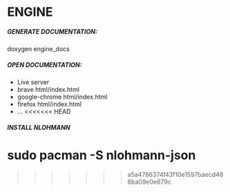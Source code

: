 # ENGINE

##### GENERATE DOCUMENTATION:

 doxygen engine_docs

##### OPEN DOCUMENTATION:

- Live server
- brave html/index.html
- google-chrome html/index.html
- firefox html/index.html
- ...
<<<<<<< HEAD


##### INSTALL NLOHMANN

sudo pacman -S nlohmann-json
=======
>>>>>>> a5a4786374f43f10e1597baecd486ba09e0e679c
